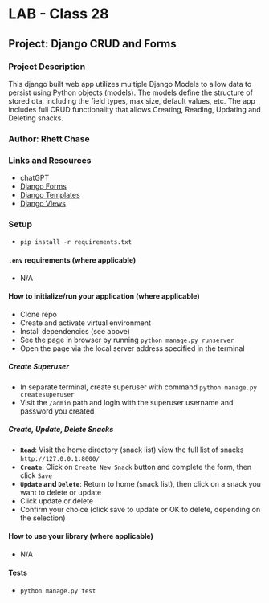 # LAB - Class 28

## Project: Django CRUD and Forms

### Project Description

This django built web app utilizes multiple Django Models to allow data to persist using Python objects (models). The models define the structure of stored dta, including the field types, max size, default values, etc. The app includes full CRUD functionality that allows Creating, Reading, Updating and Deleting snacks.

### Author: Rhett Chase

### Links and Resources

<!-- - [back-end server url](https://capital-finder-rhett-chase.vercel.app/api) -->
<!-- - [front-end application](http://xyz.com/) (when applicable) -->
- chatGPT
- [Django Forms](https://developer.mozilla.org/en-US/docs/Learn/Server-side/Django/Forms)
- [Django Templates](https://developer.mozilla.org/en-US/docs/Learn/Server-side/Django/Home_page)
- [Django Views](https://developer.mozilla.org/en-US/docs/Learn/Server-side/Django/Generic_views)

### Setup

- `pip install -r requirements.txt`

#### `.env` requirements (where applicable)

<!-- i.e.
- `PORT` - Port Number
- `DATABASE_URL` - URL to the running Postgres instance/db -->
- N/A

#### How to initialize/run your application (where applicable)

- Clone repo
- Create and activate virtual environment
- Install dependencies (see above)
- See the page in browser by running `python manage.py runserver`
- Open the page via the local server address specified in the terminal

##### Create Superuser

- In separate terminal, create superuser with command `python manage.py createsuperuser`
- Visit the `/admin` path and login with the superuser username and password you created

##### Create, Update, Delete Snacks

- **`Read`**: Visit the home directory (snack list) view the full list of snacks `http://127.0.0.1:8000/`
- **`Create`**: Click on `Create New Snack` button and complete the form, then click `Save`
- **`Update` and `Delete`**: Return to home (snack list), then click on a snack you want to delete or update
- Click update or delete
- Confirm your choice (click save to update or OK to delete, depending on the selection)

#### How to use your library (where applicable)

- N/A

#### Tests

- `python manage.py test`
